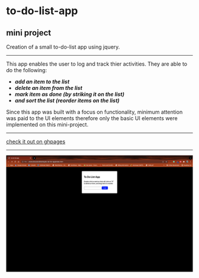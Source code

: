 # to-do-list-app

## mini project
Creation of a small to-do-list app using jquery.

---
This app enables the user to log and track thier activities. They are able to do the following:
- ***add an item to the list*** 
- ***delete an item from the list*** 
- ***mark item as done (by striking it on the list)*** 
- ***and sort the list (reorder items on the list)***
 
Since this app was built with a focus on functionality, minimum attention was paid to the UI elements therefore only the basic UI elements were implemented on this  mini-project.

---
[check it out on ghpages](https://jessinmacdon.github.io/to-do-list-app/)

---

![The User Interface!](/img/interface.png "the interface")

